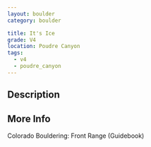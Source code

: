 ```yaml
---
layout: boulder
category: boulder

title: It's Ice
grade: V4
location: Poudre Canyon
tags:
  - v4
  - poudre_canyon
---
```


## Description


## More Info
Colorado Bouldering: Front Range (Guidebook)
